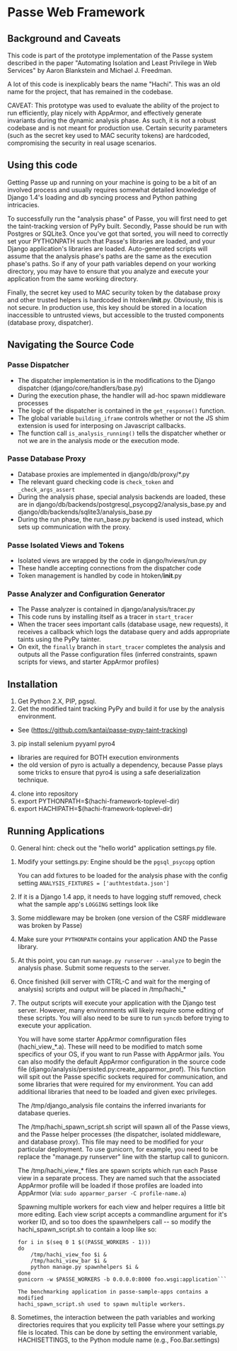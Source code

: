 Passe Web Framework
===================

Background and Caveats
----------------------

This code is part of the prototype implementation of the Passe system
described in the paper "Automating Isolation and Least Privilege in
Web Services" by Aaron Blankstein and Michael J. Freedman.

A lot of this code is inexplicably bears the name "Hachi". This was an
old name for the project, that has remained in the codebase.

CAVEAT: This prototype was used to evaluate the ability of the project to
run efficiently, play nicely with AppArmor, and effectively generate invariants
during the dynamic analysis phase. As such, it is not a robust codebase and
is not meant for production use. Certain security parameters (such as
the secret key used to MAC security tokens) are hardcoded,
compromising the security in real usage scenarios.

Using this code
---------------

Getting Passe up and running on your machine is going to be a bit of
an involved process and usually requires somewhat detailed knowledge
of Django 1.4's loading and db syncing process and Python pathing
intricacies.

To successfully run the "analysis phase" of Passe, you will first need
to get the taint-tracking version of PyPy built.  Secondly, Passe
should be run with Postgres or SQLite3. Once you've got that sorted, you
will need to correctly set your PYTHONPATH such that Passe's libraries
are loaded, and your Django application's libraries are loaded.
Auto-generated scripts will assume that the analysis phase's paths are
the same as the execution phase's paths. So if any of your path
variables depend on your working directory, you may have to ensure
that you analyze and execute your application from the same working
directory.

Finally, the secret key used to MAC security token by the database proxy
and other trusted helpers is hardcoded in htoken/__init__.py. Obviously,
this is not secure. In production use, this key should be stored in a location
inaccessible to untrusted views, but accessible to the trusted components
(database proxy, dispatcher).

Navigating the Source Code
--------------------------

### Passe Dispatcher

* The dispatcher implementation is in the modifications to the Django
  dispatcher (django/core/handlers/base.py)
* During the execution phase, the handler will ad-hoc spawn middleware
  processes
* The logic of the dispatcher is contained in the `get_response()` function.
* The global variable `building_iframe` controls whether or not the JS
  shim extension is used for interposing on Javascript callbacks.
* The function call `is_analysis_running()` tells the dispatcher whether or
  not we are in the analysis mode or the execution mode.

### Passe Database Proxy

* Database proxies are implemented in django/db/proxy/*.py
* The relevant guard checking code is `check_token` and `_check_args_assert`
* During the analysis phase, special analysis backends are loaded, these are in
  django/db/backends/postgresql_psycopg2/analysis_base.py and
  django/db/backends/sqlite3/analysis_base.py
* During the run phase, the run_base.py backend is used instead, which sets up
  communication with the proxy.

### Passe Isolated Views and Tokens

* Isolated views are wrapped by the code in django/hviews/run.py
* These handle accepting connections from the dispatcher code
* Token management is handled by code in htoken/__init__.py

### Passe Analyzer and Configuration Generator

* The Passe analyzer is contained in django/analysis/tracer.py
* This code runs by installing itself as a tracer in `start_tracer`
* When the tracer sees important calls (database usage, new requests), it receives a
  callback which logs the database query and adds appropriate taints using the PyPy
  tainter.
* On exit, the `finally` branch in `start_tracer` completes the analysis and outputs
  all the Passe configuration files (inferred constraints, spawn scripts for views,
  and starter AppArmor profiles)

Installation
------------

1. Get Python 2.X, PIP, pgsql.
2. Get the modified taint tracking PyPy and build it for use by the
   analysis environment.
 - See (https://github.com/kantai/passe-pypy-taint-tracking)
3. pip install selenium pyyaml pyro4
 - libraries are required for BOTH execution environments
 - the old version of pyro is actually a dependency, because Passe
   plays some tricks to ensure that pyro4 is using a safe deserialization
   technique.
4. clone into repository
5. export PYTHONPATH=$(hachi-framework-toplevel-dir)
6. export HACHIPATH=$(hachi-framework-toplevel-dir)

Running Applications
--------------------

0. General hint: check out the "hello world" application settings.py file.
1. Modify your settings.py:
   Engine should be the `pgsql_psycopg` option

   You can add fixtures to be loaded for the analysis phase with the
   config setting
   `ANALYSIS_FIXTURES = ['authtestdata.json']`
2. If it is a Django 1.4 app, it needs to have logging stuff removed,
   check what the sample app's `LOGGING` settings look like
3. Some middleware may be broken (one version of the CSRF middleware
   was broken by Passe)
4. Make sure your `PYTHONPATH` contains your application AND the Passe
   library.
5. At this point, you can run `manage.py runserver --analyze` to
   begin the analysis phase. Submit some requests to the server.
6. Once finished (kill server with CTRL-C and wait for the merging of
   analysis) scripts and output will be placed in /tmp/hachi_*
7. The output scripts will execute your application with the Django
   test server. However, many environments will likely require some
   editing of these scripts. You will also need to be sure to run
   `syncdb` before trying to execute your application.

   You will have some starter AppArmor comnfiguration files
   (hachi_view_*.a).  These will need to be modified to match some
   specifics of your OS, if you want to run Passe with AppArmor
   jails. You can also modify the default AppArmor configuration in
   the source code file (django/analysis/persisted.py:create_apparmor_prof).
   This function will spit out the Passe specific sockets required for
   communication, and some libraries that were required for my environment.
   You can add additional libraries that need to be loaded
   and given exec privileges.

   The /tmp/django_analysis file contains the inferred invariants for
   database queries.

   The /tmp/hachi_spawn_script.sh script will spawn all of the Passe
   views, and the Passe helper processes (the dispatcher, isolated
   middleware, and database proxy). This file may need to be modified
   for your particular deployment. To use gunicorn, for example, you
   need to be replace the "manage.py runserver" line with the startup
   call to gunicorn.

   The /tmp/hachi_view_* files are spawn scripts which run each Passe view
   in a separate process. They are named such that the associated AppArmor
   profile will be loaded if those profiles are loaded into AppArmor
   (via: `sudo apparmor_parser -C profile-name.a`)


   Spawning multiple workers for each view and helper requires a
   little bit more editing. Each view script accepts a commandline
   argument for it's worker ID, and so too does the spawnhelpers
   call -- so modify the hachi_spawn_script.sh to contain a loop like so:

     ```Shell
     for i in $(seq 0 1 $((PASSE_WORKERS - 1)))
     do
         /tmp/hachi_view_foo $i &
         /tmp/hachi_view_bar $i &
         python manage.py spawnhelpers $i &
     done
     gunicorn -w $PASSE_WORKERS -b 0.0.0.0:8000 foo.wsgi:application```

   The benchmarking application in passe-sample-apps contains a modified
   hachi_spawn_script.sh used to spawn multiple workers.

8. Sometimes, the interaction between the path variables and working
   directories requires that you explicity tell Passe where your settings.py
   file is located. This can be done by setting the environment variable,
   HACHISETTINGS, to the Python module name (e.g., Foo.Bar.settings)
